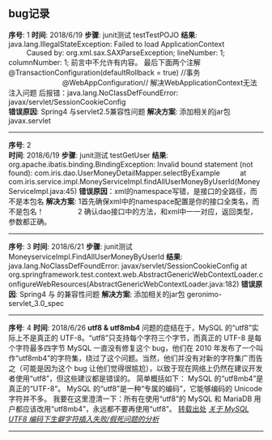 bug记录
-----
**序号**: 1 
**时间**: 2018/6/19
**步骤**: junit测试 testTestPOJO
**结果**: java.lang.IllegalStateException: Failed to load ApplicationContext
&nbsp;&nbsp;&nbsp;&nbsp;&nbsp;&nbsp;&nbsp;&nbsp;&nbsp;Caused by: org.xml.sax.SAXParseException; lineNumber: 1; columnNumber: 1; 前言中不允许有内容。
最后下面两个注解  @TransactionConfiguration(defaultRollback = true) //事务
&nbsp;&nbsp;&nbsp;&nbsp;&nbsp;&nbsp;&nbsp;&nbsp;&nbsp;&nbsp;&nbsp;&nbsp;&nbsp;&nbsp;&nbsp;&nbsp;&nbsp;&nbsp;&nbsp;&nbsp;&nbsp;&nbsp;&nbsp;&nbsp;&nbsp;&nbsp;&nbsp;@WebAppConfiguration// 解决WebApplicationContext无法注入问题
    后报错：java.lang.NoClassDefFoundError: javax/servlet/SessionCookieConfig    
**错误原因**: Spring4 与servlet2.5兼容性问题
**解决方案**: 添加相关的jar包 javax.servlet
** *************************************************************************************************************************** ** ***************************************************************************************************************************
**序号**: 2  
**时间**: 2018/6/19
**步骤**: junit测试 testGetUser
**结果**: org.apache.ibatis.binding.BindingException: Invalid bound statement (not found): com.iris.dao.UserMoneyDetailMapper.selectByExample
&nbsp;&nbsp;&nbsp;&nbsp;&nbsp;&nbsp;&nbsp;&nbsp;&nbsp;at com.iris.service.impl.MoneyServiceImpl.findAllUserMoneyByUserId(MoneyServiceImpl.java:45)
**错误原因**：xml的namespace写错，是接口的全路径，而不是本包名
**解决方案**: 1首先确保xml中的namespace配置是你的接口全类名，而不是包名！<mapper namespace="com.iris.dao.UserMoneyDetailMapper">
&nbsp;&nbsp;&nbsp;&nbsp;&nbsp;&nbsp;&nbsp;&nbsp;&nbsp;&nbsp;&nbsp;&nbsp;&nbsp;&nbsp;&nbsp;&nbsp;2 确认dao接口中的方法，和xml中一一对应，返回类型，参数都正确。
** *************************************************************************************************************************** ** ***************************************************************************************************************************    
**序号**: 3 
**时间**: 2018/6/21
**步骤**: junit测试 MoneyserviceImpl.FindAllUserMoneyByUserId
**结果**: java.lang.NoClassDefFoundError: javax/servlet/SessionCookieConfig
           at org.springframework.test.context.web.AbstractGenericWebContextLoader.configureWebResources(AbstractGenericWebContextLoader.java:182) 
**错误原因**: Spring4 与 的兼容性问题
**解决方案**: 添加相关的jar包 geronimo-servlet_3.0_spec
** *************************************************************************************************************************** ** ***************************************************************************************************************************    
**序号**: 4 
**时间**: 2018/6/26
**utf8 & utf8mb4**
问题的症结在于，MySQL 的“utf8”实际上不是真正的 UTF-8。“utf8”只支持每个字符三个字节，而真正的 UTF-8 是每个字符最多四字节
MySQL 一直没有修复这个 bug，他们在 2010 年发布了一个叫作“utf8mb4”的字符集，绕过了这个问题。当然，他们并没有对新的字符集广而告之（可能是因为这个 bug 让他们觉得很尴尬），以致于现在网络上仍然在建议开发者使用“utf8”，但这些建议都是错误的。
简单概括如下：
MySQL 的“utf8mb4”是真正的“UTF-8”。
MySQL 的“utf8”是一种“专属的编码”，它能够编码的 Unicode 字符并不多。
我要在这里澄清一下：所有在使用“utf8”的 MySQL 和 MariaDB 用户都应该改用“utf8mb4”，永远都不要再使用“utf8”。
[转载出处](https://www.toutiao.com/a6571196568651694596/?iid=36498010015&app=news_article&timestamp=1530008837)
<a href="https://my.oschina.net/leejun2005/blog/343353"> *关于 MySQL UTF8 编码下生僻字符插入失败/假死问题的分析* </a>
** *************************************************************************************************************************** ** ***************************************************************************************************************************    

